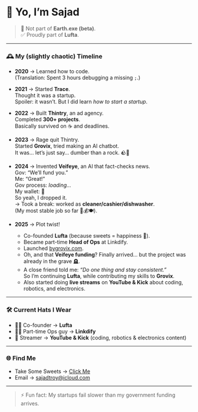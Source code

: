 # 👋 Yo, I’m Sajad  

> 🚫 Not part of **Earth.exe (beta)**.  
> ✅ Proudly part of **Lufta**.  

---

### 🕰 My (slightly chaotic) Timeline  

- **2020** → Learned how to code.  
  (Translation: Spent 3 hours debugging a missing `;`.)  

- **2021** → Started **Trace**.  
  Thought it was a startup.  
  Spoiler: it wasn’t. But I did learn *how to start a startup*.  

- **2022** → Built **Thintry**, an ad agency.  
  Completed **300+ projects**.  
  Basically survived on ☕ and deadlines.  

- **2023** → Rage quit Thintry.  
  Started **Grovix**, tried making an AI chatbot.  
  It was… let’s just say… dumber than a rock. 🪨🤖  

- **2024** → Invented **Veifeye**, an AI that fact-checks news.  
  Gov: “We’ll fund you.”  
  Me: “Great!”  
  Gov process: *loading…*  
  My wallet: 🪫  
  So yeah, I dropped it.  
  → Took a break: worked as **cleaner/cashier/dishwasher**.  
  (My most stable job so far 🧽💰🍽️).  

- **2025** → Plot twist!  
  - Co-founded **Lufta** (because sweets = happiness 🍫).  
  - Became part-time **Head of Ops** at Linkdify.  
  - Launched [bygrovix.com](https://bygrovix.com).  
  - Oh, and that **Veifeye funding**? Finally arrived… but the project was already in the grave 🪦.  
  - A close friend told me: *“Do one thing and stay consistent.”*  
    So I’m continuing **Lufta**, while contributing my skills to **Grovix**.  
  - Also started doing **live streams** on **YouTube & Kick** about coding, robotics, and electronics.  

---

### 🛠 Current Hats I Wear  
- 👨‍🍳 Co-founder → **Lufta**  
- 🧑‍💼 Part-time Ops guy → **Linkdify**  
- 🎥 Streamer → **YouTube & Kick** (coding, robotics & electronics content)  

---

### 🌐 Find Me  
- Take Some Sweets → [Click Me](https://lufta.in)  
- Email → sajadtroy@icloud.com  

---

> ⚡ Fun fact: My startups fail slower than my government funding arrives.  

